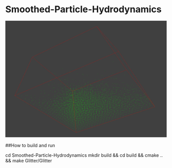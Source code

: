 # Smoothed-Particle-Hydrodynamics

![screeshot](ScreenShot.png)

##How to build and run

cd Smoothed-Particle-Hydrodynamics
mkdir build && cd build && cmake .. && make
Glitter/Glitter
